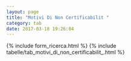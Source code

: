 ```yaml
---
layout: page
title: "Motivi Di Non Certificabilit "
category: tab
date: 2017-03-18 19:26:04
---
```


{% include form_ricerca.html %}
{% include tabelle/tab_motivi_di_non_certificabilit_.html %}

